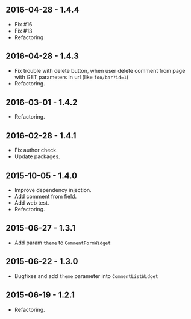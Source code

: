 2016-04-28 - 1.4.4
------------------
* Fix #16
* Fix #13
* Refactoring

2016-04-28 - 1.4.3
------------------
* Fix trouble with delete button, when user delete comment from page with GET parameters in url (like `foo/bar?id=1`)
* Refactoring.

2016-03-01 - 1.4.2
------------------
* Refactoring.

2016-02-28 - 1.4.1
------------------
* Fix author check.
* Update packages.

2015-10-05 - 1.4.0
------------------
* Improve dependency injection.
* Add comment from field.
* Add web test.
* Refactoring.

2015-06-27 - 1.3.1
------------------
* Add param `theme` to `CommentFormWidget`

2015-06-22 - 1.3.0
------------------
* Bugfixes and add `theme` parameter into `CommentListWidget`

2015-06-19 - 1.2.1
------------------
* Refactoring.
